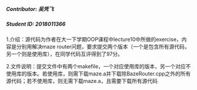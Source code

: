 ##### Contributor: 吴凭飞

##### Student ID: 2018011366

1.介绍：源代码为作者在大一下学期OOP课程中lecture10中所做的exercise，内容是分别用解决maze router问题，要求提交两个版本（一个是包含所有源代码，另一个则是使用库），在同学代码互评得到了97分。

2.文件说明：提交文件中有两个makefile，一个对应使用库的版本，另一个对应不使用库的版本。若使用库，则需下载maze.a并下载除BazeRouter.cpp之外的所有源代码；若不使用库，则无需下载maze.a，且需要下载所有源代码